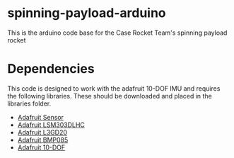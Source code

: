 # spinning-payload-arduino
This is the arduino code base for the Case Rocket Team's spinning payload rocket

# Dependencies
This code is designed to work with the adafruit 10-DOF IMU and requires the
following libraries. These should be downloaded and placed in the libraries
folder.
* [Adafruit Sensor](https://github.com/adafruit/Adafruit_Sensor.git)
* [Adafruit LSM303DLHC](https://github.com/adafruit/Adafruit_LSM303DLHC..git)
* [Adafruit L3GD20](https://github.com/adafruit/L3GD20_U.git)
* [Adafruit BMP085](https://github.com/adafruit/Adafruit_BMP085_Unified.git)
* [Adafruit 10-DOF](https://github.com/adafruit/Adafruit_10DOF.git)